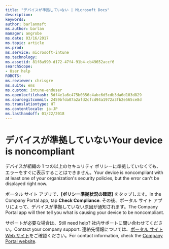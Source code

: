 ```yaml
---
title: "デバイスが準拠していない | Microsoft Docs"
description: 
keywords: 
author: barlanmsft
ms.author: barlan
manager: angrobe
ms.date: 03/16/2017
ms.topic: article
ms.prod: 
ms.service: microsoft-intune
ms.technology: 
ms.assetid: 81f8a990-d172-47f4-91b4-cb49652accf6
searchScope:
- User help
ROBOTS: 
ms.reviewer: chrisgre
ms.suite: ems
ms.custom: intune-enduser
ms.openlocfilehash: 5df4e1a6c475b0356c4abc6d5cdb3da6d103d829
ms.sourcegitcommit: 2459bfda07a2afd2cfcd94a1972a3fb2e565ce8d
ms.translationtype: HT
ms.contentlocale: ja-JP
ms.lasthandoff: 01/22/2018
---
```

# <a name="your-device-is-noncompliant"></a><span data-ttu-id="c74bc-102">デバイスが準拠していない</span><span class="sxs-lookup"><span data-stu-id="c74bc-102">Your device is noncompliant</span></span>

<span data-ttu-id="c74bc-103">デバイスが組織の 1 つの以上のセキュリティ ポリシーに準拠していなくても、エラーをすぐに表示することはできません。</span><span class="sxs-lookup"><span data-stu-id="c74bc-103">Your device is noncompliant with at least one of your organization's security policies, but the error can't be displayed right now.</span></span>  

<span data-ttu-id="c74bc-104">ポータル サイト アプリで、**[ポリシー準拠状況の確認]** をタップします。</span><span class="sxs-lookup"><span data-stu-id="c74bc-104">In the Company Portal app, tap **Check Compliance**.</span></span> <span data-ttu-id="c74bc-105">その後、ポータル サイト アプリによって、デバイスが準拠していない原因が通知されます。</span><span class="sxs-lookup"><span data-stu-id="c74bc-105">The Company Portal app will then tell you what is causing your device to be noncompliant.</span></span>

<span data-ttu-id="c74bc-106">サポートが必要な場合は、</span><span class="sxs-lookup"><span data-stu-id="c74bc-106">Still need help?</span></span> <span data-ttu-id="c74bc-107">社内サポートに問い合わせてください。</span><span class="sxs-lookup"><span data-stu-id="c74bc-107">Contact your company support.</span></span> <span data-ttu-id="c74bc-108">連絡先情報については、[ポータル サイト Web サイト](https://portal.manage.microsoft.com#HelpDeskDialog)をご確認ください。</span><span class="sxs-lookup"><span data-stu-id="c74bc-108">For contact information, check the [Company Portal website](https://portal.manage.microsoft.com#HelpDeskDialog).</span></span>
